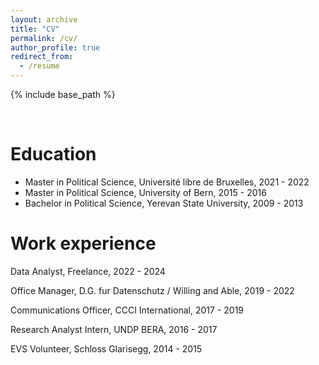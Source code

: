 ```yaml
---
layout: archive
title: "CV"
permalink: /cv/
author_profile: true
redirect_from:
  - /resume
---
```


{% include base_path %}

<br>


Education
======
* Master in Political Science, Université libre de Bruxelles, 2021 - 2022
* Master in Political Science, University of Bern, 2015 - 2016
* Bachelor in Political Science, Yerevan State University, 2009 - 2013

Work experience
======
Data Analyst, Freelance, 2022 - 2024

Office Manager, D.G. fur Datenschutz / Willing and Able, 2019 - 2022

Communications Officer, CCCI International, 2017 - 2019

Research Analyst Intern, UNDP BERA, 2016 - 2017

EVS  Volunteer, Schloss Glarisegg, 2014 - 2015
  
